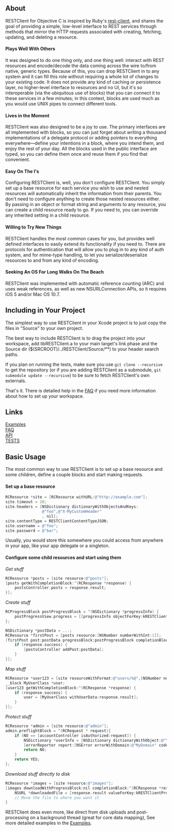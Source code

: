 [Examples]: https://github.com/johnclayton/RESTClient/wiki/Examples (Examples)
[FAQ]: https://github.com/johnclayton/RESTClient/wiki/FAQ (FAQs)
[API]: http://johnclayton.github.com/RESTClient/api/html/index.html (Api Docs)
[TESTS]: https://github.com/johnclayton/RESTClient/tree/master/Tests#readme (Running the Tests)

## About

RESTClient for Objective C is inspired by Ruby's [rest-client](https://github.com/archiloque/rest-client), and shares the goal of providing a simple, low-level interface to REST services through methods that mirror the HTTP requests associated with creating, fetching, updating, and deleting a resource. 

#### Plays Well With Others

It was designed to do one thing only, and one thing well: interact with REST resources and encode/decode the data coming across the wire to/from native, generic types. Because of this, you can drop RESTClient in to any system and it can fill this role without requiring a whole lot of changes to your existing code. It does not provide any kind of caching or persistence layer, no higher-level interface to resources and no UI, but it's so interoperable (via the ubiquitous use of blocks) that you can connect it to these services in a few minutes; in this context, blocks are used much as you would use UNIX pipes to connect different tools.

#### Lives in the Moment

RESTClient was also designed to be a joy to use. The primary interfaces are all implemented with blocks, so you can just forget about writing a thousand implementations of a delegate protocol or adding pointers to everything everywhere—define your intentions in a block, where you intend them, and enjoy the rest of your day. All the blocks used in the public interface are typed, so you can define them once and reuse them if you find that convenient.

#### Easy On The I's

Configuring RESTClient is, well, you don't configure RESTClient. You simply set up a base resource for each service you wish to use and nested resources will automatically inherit the information from their parents. You don't need to configure anything to create those nested resources either. By passing in an object or format string and arguments to any resource, you can create a child resource ready to go. If you need to, you can override any inherited setting in a child resource.

#### Willing to Try New Things

RESTClient handles the most common cases for you, but provides well defined interfaces to easily extend its functionality if you need to. There are protocols for authentication that will allow you to plug in to any kind of auth system, and for mime-type handling, to let you serialize/deserialize resources to and from any kind of encoding.

#### Seeking An OS For Long Walks On The Beach

RESTClient was implemented with automatic reference counting (ARC) and uses weak references, as well as new NSURLConnection APIs, so it requires iOS 5 and/or Mac OS 10.7.


## Including in Your Project

The simplest way to use RESTClient in your Xcode project is to just copy the files in "Source" to your own project.

The best way to include RESTClient is to drag the project into your workspace,  add libRESTClient.a to your main target's link phase and the Source dir ($(SRCROOT)/../RESTClient/Source/**) to your header search paths.

If you plan on running the tests, make sure you use `git clone --recursive` to get the repository (or if you are adding RESTClient as a submodule, `git submodule update --recursive`) to be sure to fetch RESTClient's own externals.

That's it. There is detailed help in the [FAQ][] if you need more information about how to set up your workspace.


## Links

[Examples][]  
[FAQ][]  
[API][]  
[TESTS][]  


## Basic Usage

The most common way to use RESTClient is to set up a base resource and some children, define a couple blocks and start making requests. 

#### Set up a base resource

```objective-c 
RCResource *site = [RCResource withURL:@"http://example.com"];
site.timeout = 20;
site.headers = [NSDictionary dictionaryWithObjectsAndKeys:
				@"foo",@"X-MyCustomHeader"
				, nil];
site.contentType = RESTClientContentTypeJSON;
site.username = @"foo";
site.password = @"bar";
```
Usually, you would store this somewhere you could access from anywhere in your app, like your app delegate or a singleton.
	
#### Configure some child resources and start using them

_Get stuff_

```objective-c 	
RCResource *posts = [site resource:@"posts"];
[posts getWithCompletionBlock:^(RCResponse *response) {
	postsController.posts = response.result;
}];
```

_Create stuff_

```objective-c 	
RCProgressBlock postProgressBlock = ^(NSDictionary *progressInfo) {
	postProgressView.progress = [[progressInfo objectForKey:kRESTClientProgressInfoKeyProgress] floatValue];
};

NSDictionary *postData = ...;
RCResource *firstPost = [posts resource:[NSNumber numberWithInt:1]];
[firstPost post:postData progressBlock:postProgressBlock completionBlock:^(RCResponse *response) {
	if (response.success) {
		[postsController addPost:postData];
	}
}];
```

_Map stuff_

```objective-c 	
RCResource *user123 = [site resourceWithFormat:@"users/%@",[NSNumber numberWithInt:123]];
__block MyUserClass *user;
[user123 getWithCompletionBlock:^(RCResponse *response) {
	if (response.success) {
		user = [MyUserClass withUserData:response.result];
	}
}];
```

_Protect stuff_

```objective-c 	
RCResource *admin = [site resource:@"admin"];
admin.preflightBlock = ^(RCRequest * request){
	if (NO == [accountController isAuthorized:request]) {
		NSDictionary *userInfo = [NSDictionary dictionaryWithObject:@"You need to log in to see this" forKey:NSLocalizedDescriptionKey];
		[errorReporter report:[NSError errorWithDomain:@"MyDomain" code:-1 userInfo:userInfo]];
		return NO;
	}
	return YES;
};
```

_Download stuff directly to disk_

```objective-c 	
RCResource *images = [site resource:@"images"];
[images downloadWithProgressBlock:nil completionBlock:^(RCResponse *response) {
	NSURL *downloadedFile = [response.result valueForKey:kRESTClientProgressInfoKeyTempFileURL];
	// Move the file to where you want it
}
```


RESTClient does even more, like direct from disk uploads and post-processing on a background thread (great for core data mapping), See more detailed examples in  the [Examples][].

